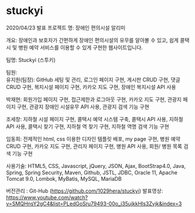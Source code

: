 # stuckyi

2020/04/23 발표
프로젝트 명: 장애인 편의시설 알리미

개요: 	장애인과 보호자가 간편하게 장애인 편의시설의 유무를 알아볼 수 있고, 쉽게 콜택시 및 병원 예약 서비스를 이용할 수 있게 구현한 웹사이트입니다. 

팀명: Stuckyi (스투키)

팀원: 	
유지원(팀장): GitHub 세팅 및 관리, 로그인 페이지 구현, 게시판 CRUD 구현, 댓글 CRUD 구현, 복지시설 페이지 구현, 카카오 지도 구현, 장애인 복지시설 API 사용

박재현: 회원가입 페이지 구현, 접근제한과 로그아웃 구현, 카카오 지도 구현, 관광지 페이지 구현, 관광지 장애인 시설유무 API 사용, 관광지 검색 기능 구현

조세창: 지하철 시설 페이지 구현, 콜택시 예약 시스템 구축, 콜택시 API 사용, 지하철 API 사용, 콜택시 찾기 구현, 지하철 역 찾기 구현, 지하철 역명 검색 기능 구현

임동희: 전제적인 html, css 이용한 디자인 템플릿 배포, my page 구현, 병원 예약 CRUD 구현, 카카오 지도 구현, 관리자 페이지 구현, 병원 API 사용, 회원/ 병원 목록	 검색 기능 구현


사용기술:
	HTML5, CSS, Javascript, jQuery, JSON, Ajax, BootStrap4.0, Java, Spring, Spring Security, Maven, Github, JSTL, JDBC, Oracle 11, Apache Tomcat 9.0, Lombok, MyBatis, MySQL, MariaDB

버전관리 : Git-Hub (https://github.com/1029hera/stuckyi)
발표영상: https://www.youtube.com/watch?v=SMQHnsY2gC4&list=PLedGoSru79493-00o_i35ujkkHls3Zvjk&index=3 
